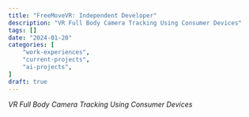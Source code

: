 ```yaml
---
title: "FreeMoveVR: Independent Developer"
description: "VR Full Body Camera Tracking Using Consumer Devices"
tags: []
date: "2024-01-20"
categories: [
    "work-experiences",
    "current-projects",
    "ai-projects",
]
draft: true
---
```


*VR Full Body Camera Tracking Using Consumer Devices*
